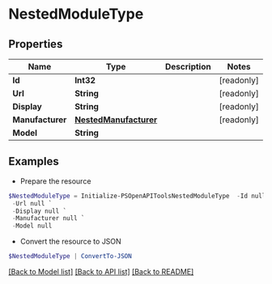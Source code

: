 # NestedModuleType
## Properties

Name | Type | Description | Notes
------------ | ------------- | ------------- | -------------
**Id** | **Int32** |  | [readonly] 
**Url** | **String** |  | [readonly] 
**Display** | **String** |  | [readonly] 
**Manufacturer** | [**NestedManufacturer**](NestedManufacturer.md) |  | [readonly] 
**Model** | **String** |  | 

## Examples

- Prepare the resource
```powershell
$NestedModuleType = Initialize-PSOpenAPIToolsNestedModuleType  -Id null `
 -Url null `
 -Display null `
 -Manufacturer null `
 -Model null
```

- Convert the resource to JSON
```powershell
$NestedModuleType | ConvertTo-JSON
```

[[Back to Model list]](../README.md#documentation-for-models) [[Back to API list]](../README.md#documentation-for-api-endpoints) [[Back to README]](../README.md)

